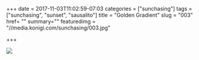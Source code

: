 +++
date = 2017-11-03T11:02:59-07:03
categories = ["sunchasing"]
tags = ["sunchasing", "sunset", "sausalito"]
title = "Golden Gradient"
slug = "003"
href= ""
summary=""
featuredimg = "//media.konigi.com/sunchasing/003.jpg"

+++

<img src="//media.konigi.com/sunchasing/003.jpg" />
